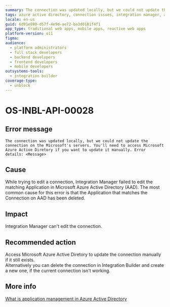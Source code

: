 ```yaml
---
summary: The connection was updated locally, but we could not update the connection on the Microsoft's servers. You'll need to access Microsoft Azure Active Diretory if you want to update it manually. Error details <Message>
tags: azure active directory, connection issues, integration manager, application management, error handling
locale: en-us
guid: 6d91e880-d57f-4e9d-ae72-ba3d0181f4f1
app_type: traditional web apps, mobile apps, reactive web apps
platform-version: o11
figma:
audience:
  - platform administrators
  - full stack developers
  - backend developers
  - frontend developers
  - mobile developers
outsystems-tools:
  - integration builder
coverage-type:
  - unblock
---
```


# OS-INBL-API-00028

## Error message

`The connection was updated locally, but we could not update the connection on the Microsoft's servers. You'll need to access Microsoft Azure Active Diretory if you want to update it manually. Error details: <Message>`

## Cause

While trying to edit a connection, Integration Manager failed to edit the matching Application in Microsoft Azure Active Directory (AAD). 
The most common cause for this error is that the Application that matches the Connection on AAD has been deleted.

## Impact

Integration Manager can't edit the connection.

## Recommended action

Access Microsoft Azure Active Diretory to update the connection manually if it still exists.<br/>
Alternatively you can delete the connection in Integration Builder and create a new one, if the current connection isn't working.

## More info

[What is application management in Azure Active Directory](https://docs.microsoft.com/en-us/azure/active-directory/manage-apps/what-is-application-management)
